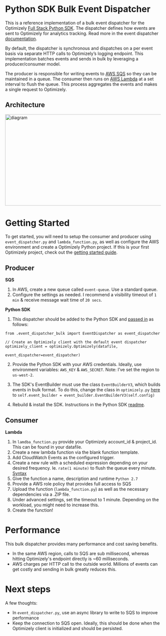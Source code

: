 # Python SDK Bulk Event Dispatcher  

This is a reference implementation of a bulk event dispatcher for the Optimizely [Full Stack Python SDK](https://github.com/optimizely/python-sdk). The dispatcher defines how events are sent to Optimizely for analytics tracking. Read more in the event dispatcher [documentation](https://developers.optimizely.com/x/solutions/sdks/reference/?language=python#event-dispatcher).  

By default, the dispatcher is synchronous and dispatches on a per event basis via separate HTTP calls to Optimizely’s logging endpoint. This implementation batches events and sends in bulk by leveraging a producer/consumer model.

The producer is responsible for writing events to [AWS SQS](https://aws.amazon.com/sqs/) so they can be maintained in a queue. The consumer then runs on [AWS Lambda](https://aws.amazon.com/lambda/) at a set interval to flush the queue. This process aggregates the events and makes a single request to Optimizely. 

## Architecture 

<img src="https://s3-us-west-2.amazonaws.com/mauerbac-static-images/diagram.png" alt="diagram" width="516.75" height="294.75"/>

# Getting Started 

To get started, you will need to setup the consumer and producer using `event_dispatcher.py` and `lambda_function.py`, as well as configure the AWS environment and create a Optimizely Python project. If this is your first Optimizely project, check out the [getting started guide](https://developers.optimizely.com/x/solutions/sdks/getting-started/index.html?language=python).  

## Producer

__SQS__

1. In AWS, create a new queue called `event-queue`. Use a standard queue.
2. Configure the settings as needed. I recommend a visibility timeout of `1 min` & receive message wait time of `20 secs`. 

__Python SDK__

1. This dispatcher should be added to the Python SDK and [passed in](https://developers.optimizely.com/x/solutions/sdks/reference/?language=python#event-dispatcher) as follows:

```
from .event_dispatcher_bulk import EventDispatcher as event_dispatcher

// Create an Optimizely client with the default event dispatcher
optimizely_client = optimizely.Optimizely(datafile,
                                          event_dispatcher=event_dispatcher)
```

2. Provide the Python SDK with your AWS credentials. Ideally, use environment variables: `AWS_KEY` & `AWS_SECRET`. Note: I’ve set the region to `us-west-2`.  

3. The SDK's EventBuilder must use the class `EventBuilderV3`, which builds events in bulk format. To do this, change the class in `optimizely.py` [here](https://github.com/optimizely/python-sdk/blob/master/optimizely/optimizely.py#L80) to `self.event_builder = event_builder.EventBuilderV3(self.config)`

3. Rebuild & install the SDK. Instructions in the Python SDK [readme](https://github.com/optimizely/python-sdk/blob/master/README.md).

## Consumer

__Lambda__

1. In `lamdba_function.py` provide your Optimizely account_id & project_id. This can be found in your datafile.
2. Create a new lambda function via the blank function template.
3. Add CloudWatch Events as the configured trigger.
4. Create a new rule with a scheduled expression depending on your desired frequency. Ie. `rate(1 minute)` to flush the queue every minute. [Syntax](http://docs.aws.amazon.com/AmazonCloudWatch/latest/events/ScheduledEvents.html)
5. Give the function a name, description and runtime `Python 2.7`
6. Provide a AWS role policy that provides full access to SQS
7. Upload the function (`lambda_function.py`) as well as the necessary dependencies via a .ZIP file. 
8. Under advanced settings, set the timeout to 1 minute. Depending on the workload, you might need to increase this.
9. Create the function!

# Performance

This bulk dispatcher provides many performance and cost saving benefits.

* In the same AWS region, calls to SQS are sub millisecond, whereas hitting Optimizely's endpoint directly is ~60 milliseconds.
* AWS charges per HTTP call to the outside world. Millions of events can get costly and sending in bulk greatly reduces this.

# Next steps

A few thoughts:

* In `event_dispatcher.py`, use an async library to write to SQS to improve performance
* Keep the connection to SQS open. Ideally, this should be done when the Optimizely client is initialized and should be persisted. 

